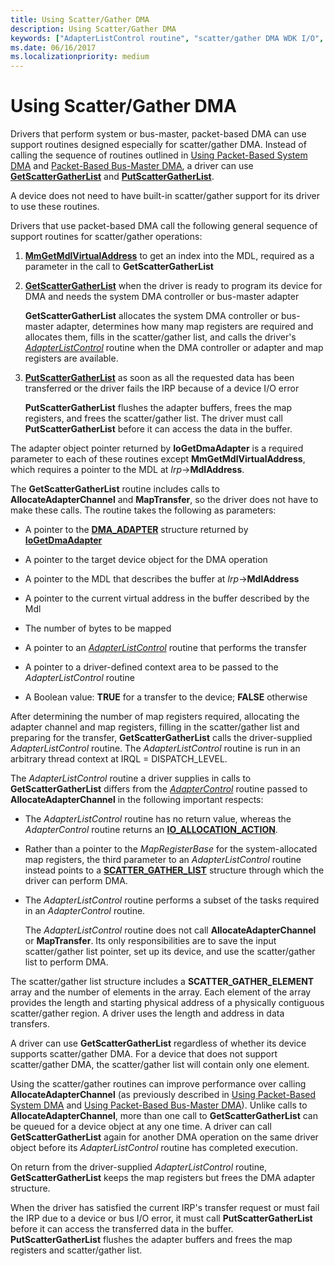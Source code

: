 ```yaml
---
title: Using Scatter/Gather DMA
description: Using Scatter/Gather DMA
keywords: ["AdapterListControl routine", "scatter/gather DMA WDK I/O", "PutScatterGatherList", "GetScatterGatherList", "DMA transfers WDK kernel , scatter/gather DMA"]
ms.date: 06/16/2017
ms.localizationpriority: medium
---
```


# Using Scatter/Gather DMA





Drivers that perform system or bus-master, packet-based DMA can use support routines designed especially for scatter/gather DMA. Instead of calling the sequence of routines outlined in [Using Packet-Based System DMA](using-packet-based-system-dma.md) and [Packet-Based Bus-Master DMA](using-packet-based-bus-master-dma.md), a driver can use [**GetScatterGatherList**](/windows-hardware/drivers/ddi/wdm/nc-wdm-pget_scatter_gather_list) and [**PutScatterGatherList**](/windows-hardware/drivers/ddi/wdm/nc-wdm-pput_scatter_gather_list).

A device does not need to have built-in scatter/gather support for its driver to use these routines.

Drivers that use packet-based DMA call the following general sequence of support routines for scatter/gather operations:

1.  [**MmGetMdlVirtualAddress**](/windows-hardware/drivers/ddi/wdm/nf-wdm-mmgetmdlvirtualaddress) to get an index into the MDL, required as a parameter in the call to **GetScatterGatherList**

2.  [**GetScatterGatherList**](/windows-hardware/drivers/ddi/wdm/nc-wdm-pget_scatter_gather_list) when the driver is ready to program its device for DMA and needs the system DMA controller or bus-master adapter

    **GetScatterGatherList** allocates the system DMA controller or bus-master adapter, determines how many map registers are required and allocates them, fills in the scatter/gather list, and calls the driver's [*AdapterListControl*](/windows-hardware/drivers/ddi/wdm/nc-wdm-driver_list_control) routine when the DMA controller or adapter and map registers are available.

3.  [**PutScatterGatherList**](/windows-hardware/drivers/ddi/wdm/nc-wdm-pput_scatter_gather_list) as soon as all the requested data has been transferred or the driver fails the IRP because of a device I/O error

    **PutScatterGatherList** flushes the adapter buffers, frees the map registers, and frees the scatter/gather list. The driver must call **PutScatterGatherList** before it can access the data in the buffer.

The adapter object pointer returned by **IoGetDmaAdapter** is a required parameter to each of these routines except **MmGetMdlVirtualAddress**, which requires a pointer to the MDL at *Irp*-&gt;**MdlAddress**.

The **GetScatterGatherList** routine includes calls to **AllocateAdapterChannel** and **MapTransfer**, so the driver does not have to make these calls. The routine takes the following as parameters:

-   A pointer to the [**DMA\_ADAPTER**](/windows-hardware/drivers/ddi/wdm/ns-wdm-_dma_adapter) structure returned by [**IoGetDmaAdapter**](/windows-hardware/drivers/ddi/wdm/nf-wdm-iogetdmaadapter)

-   A pointer to the target device object for the DMA operation

-   A pointer to the MDL that describes the buffer at *Irp*-&gt;**MdlAddress**

-   A pointer to the current virtual address in the buffer described by the Mdl

-   The number of bytes to be mapped

-   A pointer to an [*AdapterListControl*](/windows-hardware/drivers/ddi/wdm/nc-wdm-driver_list_control) routine that performs the transfer

-   A pointer to a driver-defined context area to be passed to the *AdapterListControl* routine

-   A Boolean value: **TRUE** for a transfer to the device; **FALSE** otherwise

After determining the number of map registers required, allocating the adapter channel and map registers, filling in the scatter/gather list and preparing for the transfer, **GetScatterGatherList** calls the driver-supplied *AdapterListControl* routine. The *AdapterListControl* routine is run in an arbitrary thread context at IRQL = DISPATCH\_LEVEL.

The *AdapterListControl* routine a driver supplies in calls to **GetScatterGatherList** differs from the [*AdapterControl*](/windows-hardware/drivers/ddi/wdm/nc-wdm-driver_control) routine passed to **AllocateAdapterChannel** in the following important respects:

-   The *AdapterListControl* routine has no return value, whereas the *AdapterControl* routine returns an [**IO\_ALLOCATION\_ACTION**](/windows-hardware/drivers/ddi/wdm/ne-wdm-_io_allocation_action).

-   Rather than a pointer to the *MapRegisterBase* for the system-allocated map registers, the third parameter to an *AdapterListControl* routine instead points to a [**SCATTER\_GATHER\_LIST**](/windows-hardware/drivers/ddi/wdm/ns-wdm-_scatter_gather_list) structure through which the driver can perform DMA.

-   The *AdapterListControl* routine performs a subset of the tasks required in an *AdapterControl* routine.

    The *AdapterListControl* routine does not call **AllocateAdapterChannel** or **MapTransfer**. Its only responsibilities are to save the input scatter/gather list pointer, set up its device, and use the scatter/gather list to perform DMA.

The scatter/gather list structure includes a **SCATTER\_GATHER\_ELEMENT** array and the number of elements in the array. Each element of the array provides the length and starting physical address of a physically contiguous scatter/gather region. A driver uses the length and address in data transfers.

A driver can use **GetScatterGatherList** regardless of whether its device supports scatter/gather DMA. For a device that does not support scatter/gather DMA, the scatter/gather list will contain only one element.

Using the scatter/gather routines can improve performance over calling **AllocateAdapterChannel** (as previously described in [Using Packet-Based System DMA](using-packet-based-system-dma.md) and [Using Packet-Based Bus-Master DMA](using-packet-based-bus-master-dma.md)). Unlike calls to **AllocateAdapterChannel**, more than one call to **GetScatterGatherList** can be queued for a device object at any one time. A driver can call **GetScatterGatherList** again for another DMA operation on the same driver object before its *AdapterListControl* routine has completed execution.

On return from the driver-supplied *AdapterListControl* routine, **GetScatterGatherList** keeps the map registers but frees the DMA adapter structure.

When the driver has satisfied the current IRP's transfer request or must fail the IRP due to a device or bus I/O error, it must call **PutScatterGatherList** before it can access the transferred data in the buffer. **PutScatterGatherList** flushes the adapter buffers and frees the map registers and scatter/gather list.

 

